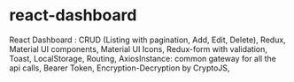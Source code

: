 # react-dashboard
React Dashboard : CRUD (Listing with pagination, Add, Edit, Delete), Redux, Material UI components, Material UI Icons, Redux-form with validation, Toast, LocalStorage, Routing, AxiosInstance: common gateway for all the api calls, Bearer Token, Encryption-Decryption by CryptoJS, 
